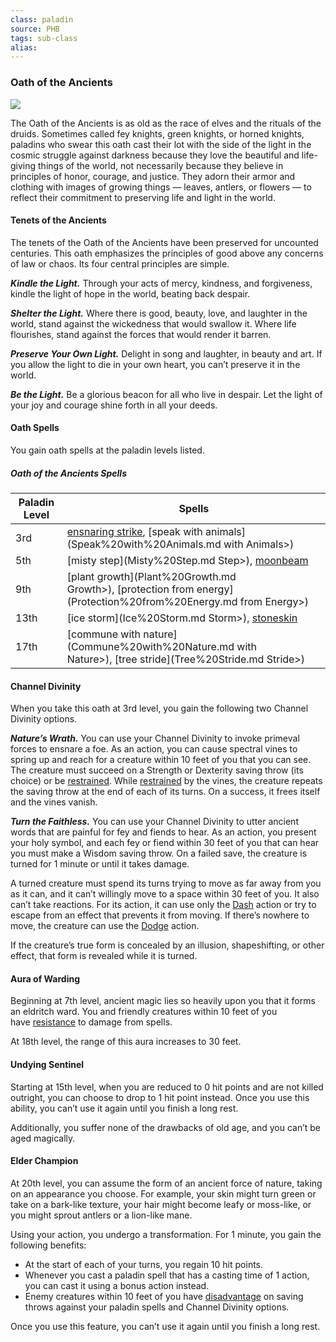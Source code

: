 ```yaml
---
class: paladin
source: PHB
tags: sub-class
alias:
---
```

### Oath of the Ancients

[![](https://www.dndbeyond.com/attachments/thumbnails/0/703/350/404/c3paladin2.png)](https://www.dndbeyond.com/attachments/0/703/c3paladin2.png)

The Oath of the Ancients is as old as the race of elves and the rituals of the druids. Sometimes called fey knights, green knights, or horned knights, paladins who swear this oath cast their lot with the side of the light in the cosmic struggle against darkness because they love the beautiful and life-giving things of the world, not necessarily because they believe in principles of honor, courage, and justice. They adorn their armor and clothing with images of growing things — leaves, antlers, or flowers — to reflect their commitment to preserving life and light in the world.

#### Tenets of the Ancients

The tenets of the Oath of the Ancients have been preserved for uncounted centuries. This oath emphasizes the principles of good above any concerns of law or chaos. Its four central principles are simple.

_**Kindle the Light.**_ Through your acts of mercy, kindness, and forgiveness, kindle the light of hope in the world, beating back despair.

_**Shelter the Light.**_ Where there is good, beauty, love, and laughter in the world, stand against the wickedness that would swallow it. Where life flourishes, stand against the forces that would render it barren.

_**Preserve Your Own Light.**_ Delight in song and laughter, in beauty and art. If you allow the light to die in your own heart, you can’t preserve it in the world.

_**Be the Light.**_ Be a glorious beacon for all who live in despair. Let the light of your joy and courage shine forth in all your deeds.

#### Oath Spells

You gain oath spells at the paladin levels listed.

##### Oath of the Ancients Spells
|Paladin Level|Spells|
|---|---|
|3rd|[ensnaring strike](<Ensnaring Strike>), [speak with animals](Speak%20with%20Animals.md with Animals>)|
|5th|[misty step](Misty%20Step.md Step>), [moonbeam](Moonbeam.md)|
|9th|[plant growth](Plant%20Growth.md Growth>), [protection from energy](Protection%20from%20Energy.md from Energy>)|
|13th|[ice storm](Ice%20Storm.md Storm>), [stoneskin](Stoneskin.md)|
|17th|[commune with nature](Commune%20with%20Nature.md with Nature>), [tree stride](Tree%20Stride.md Stride>)|

#### Channel Divinity

When you take this oath at 3rd level, you gain the following two Channel Divinity options.

_**Nature’s Wrath.**_ You can use your Channel Divinity to invoke primeval forces to ensnare a foe. As an action, you can cause spectral vines to spring up and reach for a creature within 10 feet of you that you can see. The creature must succeed on a Strength or Dexterity saving throw (its choice) or be [restrained](Conditions#Restrained). While [restrained](Conditions#Restrained) by the vines, the creature repeats the saving throw at the end of each of its turns. On a success, it frees itself and the vines vanish.

_**Turn the Faithless.**_ You can use your Channel Divinity to utter ancient words that are painful for fey and fiends to hear. As an action, you present your holy symbol, and each fey or fiend within 30 feet of you that can hear you must make a Wisdom saving throw. On a failed save, the creature is turned for 1 minute or until it takes damage.

A turned creature must spend its turns trying to move as far away from you as it can, and it can’t willingly move to a space within 30 feet of you. It also can’t take reactions. For its action, it can use only the [Dash](Combat#Dash) action or try to escape from an effect that prevents it from moving. If there’s nowhere to move, the creature can use the [Dodge](Combat#Dodge) action.

If the creature’s true form is concealed by an illusion, shapeshifting, or other effect, that form is revealed while it is turned.

#### Aura of Warding

Beginning at 7th level, ancient magic lies so heavily upon you that it forms an eldritch ward. You and friendly creatures within 10 feet of you have [resistance](<Combat#Damage Resistance and Vulnerability>) to damage from spells.

At 18th level, the range of this aura increases to 30 feet.

#### Undying Sentinel

Starting at 15th level, when you are reduced to 0 hit points and are not killed outright, you can choose to drop to 1 hit point instead. Once you use this ability, you can’t use it again until you finish a long rest.

Additionally, you suffer none of the drawbacks of old age, and you can’t be aged magically.

#### Elder Champion

At 20th level, you can assume the form of an ancient force of nature, taking on an appearance you choose. For example, your skin might turn green or take on a bark-like texture, your hair might become leafy or moss-like, or you might sprout antlers or a lion-like mane.

Using your action, you undergo a transformation. For 1 minute, you gain the following benefits:

- At the start of each of your turns, you regain 10 hit points.
- Whenever you cast a paladin spell that has a casting time of 1 action, you can cast it using a bonus action instead.
- Enemy creatures within 10 feet of you have [disadvantage](<Abilities#Advantage and Disadvantage>) on saving throws against your paladin spells and Channel Divinity options.

Once you use this feature, you can’t use it again until you finish a long rest.